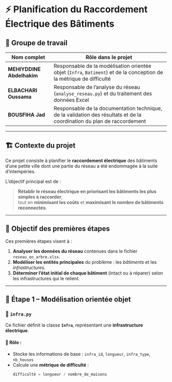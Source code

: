 # ⚡ Planification du Raccordement Électrique des Bâtiments

## 👥 Groupe de travail

| Nom complet | Rôle dans le projet |
|--------------|--------------------|
| **MEHIYDDINE Abdelhakim** | Responsable de la modélisation orientée objet (`Infra`, `Batiment`) et de la conception de la métrique de difficulté |
| **ELBACHARI Oussama** | Responsable de l’analyse du réseau (`analyse_reseau.py`) et du traitement des données Excel |
| **BOUSFIHA Jad** | Responsable de la documentation technique, de la validation des résultats et de la coordination du plan de raccordement |

---

## 🏗️ Contexte du projet

Ce projet consiste à planifier le **raccordement électrique** des bâtiments d’une petite ville dont une partie du réseau a été endommagée à la suite d’intempéries.

L’objectif principal est de :

> **Rétablir le réseau électrique en priorisant les bâtiments les plus simples à raccorder**,  
tout en **minimisant les coûts** et **maximisant le nombre de bâtiments reconnectés**.

---

## 🚀 Objectif des premières étapes

Ces premières étapes visent à :
1. **Analyser les données du réseau** contenues dans le fichier `reseau_en_arbre.xlsx`.  
2. **Modéliser les entités principales** du problème : les *bâtiments* et les *infrastructures*.  
3. **Déterminer l’état initial de chaque bâtiment** (intact ou à réparer) selon les infrastructures qui le relient.

---

## 🧱 Étape 1 – Modélisation orientée objet

### 📁 `infra.py`
Ce fichier définit la classe **`Infra`**, représentant une **infrastructure électrique**.

#### 🔹 Rôle :
- Stocke les informations de base : `infra_id`, `longueur`, `infra_type`, `nb_houses`
- Calcule une **métrique de difficulté** :
  ```python
  difficulté = longueur / nombre_de_maisons
